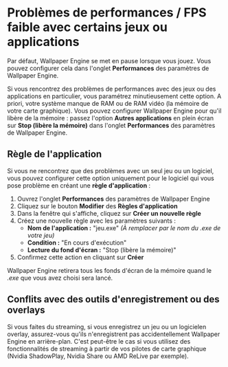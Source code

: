 # Problèmes de performances / FPS faible avec certains jeux ou applications

Par défaut, Wallpaper Engine se met en pause lorsque vous jouez. Vous pouvez configurer cela dans l'onglet **Performances** des paramètres de Wallpaper Engine.

Si vous rencontrez des problèmes de performances avec des jeux ou des applications en particulier, vous paramétrez minutieusement cette option. A priori, votre système manque de RAM ou de RAM vidéo (la mémoire de votre carte graphique). Vous pouvez configurer Wallpaper Engine pour qu'il libère de la mémoire : passez l'option **Autres applications** en plein écran sur **Stop (libère la mémoire)** dans l'onglet **Performances** des paramètres de Wallpaper Engine.

## Règle de l'application

Si vous ne rencontrez que des problèmes avec un seul jeu ou un logiciel, vous pouvez configurer cette option uniquement pour le logiciel qui vous pose problème en créant une **règle d'application** :

1. Ouvrez l'onglet **Performances** des paramètres de Wallpaper Engine
2. Cliquez sur le bouton **Modifier** des **Règles d'application**
3. Dans la fenêtre qui s'affiche, cliquez sur **Créer un nouvelle règle**
4. Créez une nouvelle règle avec les paramètres suivants :
    * **Nom de l'application :** "jeu.exe" *(À remplacer par le nom du .exe de votre jeu)*
    * **Condition :** "En cours d'exécution"
    * **Lecture du fond d'écran :** "Stop (libère la mémoire)"
5. Confirmez cette action en cliquant sur **Créer**

Wallpaper Engine retirera tous les fonds d'écran de la mémoire quand le *.exe* que vous avez choisi sera lancé.

## Conflits avec des outils d'enregistrement ou des overlays

Si vous faites du streaming, si vous enregistrez un jeu ou un logicielen overlay, assurez-vous qu'ils n'enregistrent pas accidentellement Wallpaper Engine en arrière-plan. C'est peut-être le cas si vous utilisez des fonctionnalités de streaming à partir de vos pilotes de carte graphique (Nvidia ShadowPlay, Nvidia Share ou AMD ReLive par exemple).
